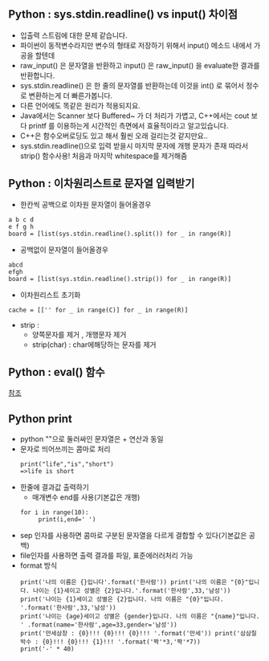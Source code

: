 ﻿## Python : sys.stdin.readline() vs input() 차이점  
* 입출력 스트림에 대한 문제 같습니다.  
* 파이썬이 동적변수라지만 변수의 형태로 저장하기 위해서 input() 메소드 내에서 가공을 할텐데  
* raw_input() 은 문자열을 반환하고 input() 은 raw_input() 을 evaluate한 결과를 반환합니다.  
* sys.stdin.readline() 은 한 줄의 문자열를 반환하는데 이것을 int() 로 묶어서 정수로 변환하는게 더 빠른가봅니다.  
* 다른 언어에도 똑같은 원리가 적용되지요.  
* Java에서는 Scanner 보다 Buffered~ 가 더 처리가 가볍고, C++에서는 cout 보다 printf 를 이용하는게 시간적인 측면에서 효율적이라고 알고있습니다.  
* C++은 함수오버로딩도 있고 해서 훨씬 오래 걸리는것 같지만요..  
* sys.stdin.readline()으로 입력 받을시 마지막 문자에 개행 문자가 존재 따라서 strip() 함수사용! 처음과 마지막 whitespace를 제거해줌


  
## Python : 이차원리스트로 문자열 입력받기  
  
- 한칸씩 공백으로 이차원 문자열이 들어올경우  
```  
a b c d  
e f g h  
board = [list(sys.stdin.readline().split()) for _ in range(R)]  
```  
  
* 공백없이 문자열이 들어올경우  
```
abcd  
efgh  
board = [list(sys.stdin.readline().strip()) for _ in range(R)]  
 ```

* 이차원리스트 초기화  
``` 
cache = [['' for _ in range(C)] for _ in range(R)]  
```
- strip :
	- 양쪽문자를 제거 , 개행문자 제거
	-  strip(char) : char에해당하는 문자를 제거
  
## Python : eval() 함수  
[참조](https://bluese05.tistory.com/64)


## Python print
- python ""으로 둘러싸인 문자열은 + 연산과 동일
- 문자로 띄어쓰끼는 콤마로 처리
	```
	print("life","is","short")
	=>life is short
	``` 
- 한줄에 결과값 출력하기 
	- 매개변수 end를 사용(기본값은 개행)
	```
	for i in range(10):
		 print(i,end=' ')
	```
- sep 인자를 사용하면 콤마로 구분된 문자열을 다르게 결합할 수 있다(기본값은 공백)
- file인자를 사용하면 출력 결과를 파일, 표준에러러처리 가능
- format 방식
	 ```
	 print('나의 이름은 {}입니다'.format('한사람')) print('나의 이름은 "{0}"입니다. 나이는 {1}세이고 성별은 {2}입니다.'.format('한사람',33,'남성')) 
	 print('나이는 {1}세이고 성별은 {2}입니다. 나의 이름은 "{0}"입니다. '.format('한사람',33,'남성')) 
	 print('나이는 {age}세이고 성별은 {gender}입니다. 나의 이름은 "{name}"입니다. ' .format(name='한사람',age=33,gender='남성')) 
	 print('만세삼창 : {0}!!! {0}!!! {0}!!! '.format('만세')) print('삼삼칠 박수 : {0}!!! {0}!!! {1}!!! '.format('짝'*3,'짝'*7)) 
	 print('-' * 40)
	 ```
